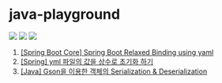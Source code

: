 # java-playground

<img src="https://img.shields.io/badge/Java-007396.svg?style=for-the-badge&logo=java&logoColor=white"/>
<img src="https://img.shields.io/badge/Spring%20Boot%202-6DB33F.svg?style=for-the-badge&message=Spring%20Boot&logo=springboot&logoColor=white"/>
<img src="https://img.shields.io/badge/gradle-007396.svg?style=for-the-badge&color=02303A&logo=gradle&logoColor=fff"/>

1. [[Spring Boot Core] Spring Boot Relaxed Binding using yaml](https://blog.jiniworld.me/146)
2. [[Spring] yml 파일의 값을 상수로 초기화 하기](https://blog.jiniworld.me/150)
3. [[Java] Gson을 이용한 객체의 Serialization & Deserialization](chttps://blog.jiniworld.me/158)